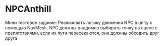 # NPCAnthill

Мини тестовое задание:
Реализовать логику движения NPC в unity с помощью NavMesh.
NPC должны рандомно выбирать точку на сцене с препятствиями, если их пути пересекаются, они должны обходить друг друга
